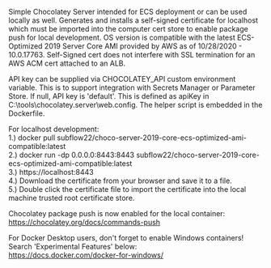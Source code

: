 Simple Chocolatey Server intended for ECS deployment or can be used locally as well.  Generates and installs a self-signed certificate for localhost which must be imported into the computer cert store to enable package push for local development.  OS version is compatible with the latest ECS-Optimized 2019 Server Core AMI provided by AWS as of 10/28/2020 - 10.0.17763.  Self-Signed cert does not interfere with SSL termination for an AWS ACM cert attached to an ALB.

API key can be supplied via CHOCOLATEY_API custom environment variable.  This is to support integration with Secrets Manager or Parameter Store.  If null, API key is 'default'.  This is defined as apiKey in C:\tools\chocolatey.server\web.config.  The helper script is embedded in the Dockerfile.

For localhost development: \
1.) docker pull subflow22/choco-server-2019-core-ecs-optimized-ami-compatible:latest \
2.) docker run -dp 0.0.0.0:8443:8443 subflow22/choco-server-2019-core-ecs-optimized-ami-compatible:latest \
3.) https://localhost:8443 \
4.) Download the certificate from your browser and save it to a file. \
5.) Double click the certificate file to import the certificate into the local machine trusted root certificate store.

Chocolatey package push is now enabled for the local container: \
https://chocolatey.org/docs/commands-push 

For Docker Desktop users, don't forget to enable Windows containers! \
Search 'Experimental Features' below: \
https://docs.docker.com/docker-for-windows/
